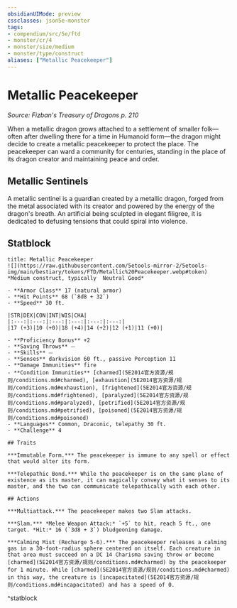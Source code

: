 ```yaml
---
obsidianUIMode: preview
cssclasses: json5e-monster
tags:
- compendium/src/5e/ftd
- monster/cr/4
- monster/size/medium
- monster/type/construct
aliases: ["Metallic Peacekeeper"]
---
```

# Metallic Peacekeeper
*Source: Fizban's Treasury of Dragons p. 210*  

When a metallic dragon grows attached to a settlement of smaller folk—often after dwelling there for a time in Humanoid form—the dragon might decide to create a metallic peacekeeper to protect the place. The peacekeeper can ward a community for centuries, standing in the place of its dragon creator and maintaining peace and order.

## Metallic Sentinels

A metallic sentinel is a guardian created by a metallic dragon, forged from the metal associated with its creator and powered by the energy of the dragon's breath. An artificial being sculpted in elegant filigree, it is dedicated to defusing tensions that could spiral into violence.

## Statblock

```ad-statblock
title: Metallic Peacekeeper
![](https://raw.githubusercontent.com/5etools-mirror-2/5etools-img/main/bestiary/tokens/FTD/Metallic%20Peacekeeper.webp#token)
*Medium construct, typically  Neutral Good*

- **Armor Class** 17 (natural armor)
- **Hit Points** 68 (`8d8 + 32`)
- **Speed** 30 ft.

|STR|DEX|CON|INT|WIS|CHA|
|:---:|:---:|:---:|:---:|:---:|:---:|
|17 (+3)|10 (+0)|18 (+4)|14 (+2)|12 (+1)|11 (+0)|

- **Proficiency Bonus** +2
- **Saving Throws** ⏤
- **Skills** ⏤
- **Senses** darkvision 60 ft., passive Perception 11
- **Damage Immunities** fire
- **Condition Immunities** [charmed](5E2014官方资源/规则/conditions.md#charmed), [exhaustion](5E2014官方资源/规则/conditions.md#exhaustion), [frightened](5E2014官方资源/规则/conditions.md#frightened), [paralyzed](5E2014官方资源/规则/conditions.md#paralyzed), [petrified](5E2014官方资源/规则/conditions.md#petrified), [poisoned](5E2014官方资源/规则/conditions.md#poisoned)
- **Languages** Common, Draconic, telepathy 30 ft.
- **Challenge** 4

## Traits

***Immutable Form.*** The peacekeeper is immune to any spell or effect that would alter its form.

***Telepathic Bond.*** While the peacekeeper is on the same plane of existence as its master, it can magically convey what it senses to its master, and the two can communicate telepathically with each other.

## Actions

***Multiattack.*** The peacekeeper makes two Slam attacks.

***Slam.*** *Melee Weapon Attack:* `+5` to hit, reach 5 ft., one target. *Hit:* 16 (`3d8 + 3`) bludgeoning damage.

***Calming Mist (Recharge 5-6).*** The peacekeeper releases a calming gas in a 30-foot-radius sphere centered on itself. Each creature in that area must succeed on a DC 14 Charisma saving throw or become [charmed](5E2014官方资源/规则/conditions.md#charmed) by the peacekeeper for 1 minute. While [charmed](5E2014官方资源/规则/conditions.md#charmed) in this way, the creature is [incapacitated](5E2014官方资源/规则/conditions.md#incapacitated) and has a speed of 0.
```
^statblock